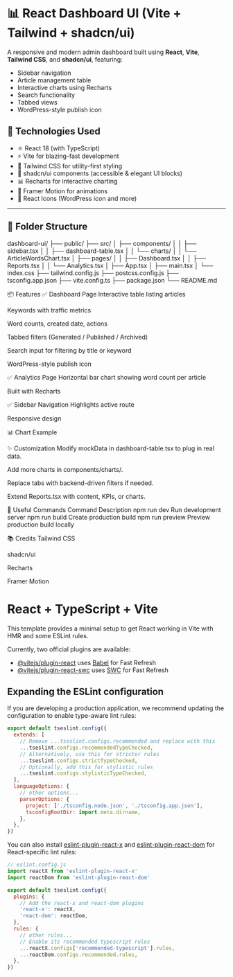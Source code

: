 # 📊 React Dashboard UI (Vite + Tailwind + shadcn/ui)

A responsive and modern admin dashboard built using **React**, **Vite**, **Tailwind CSS**, and **shadcn/ui**, featuring:
- Sidebar navigation
- Article management table
- Interactive charts using Recharts
- Search functionality
- Tabbed views
- WordPress-style publish icon

## 🔧 Technologies Used

- ⚛️ React 18 (with TypeScript)
- ⚡ Vite for blazing-fast development
- 💨 Tailwind CSS for utility-first styling
- 🧱 shadcn/ui components (accessible & elegant UI blocks)
- 📊 Recharts for interactive charting
- 🎨 Framer Motion for animations
- 🧩 React Icons (WordPress icon and more)

---

## 📁 Folder Structure
dashboard-ui/
├── public/
├── src/
│ ├── components/
│ │ ├── sidebar.tsx
│ │ ├── dashboard-table.tsx
│ │ └── charts/
│ │ └── ArticleWordsChart.tsx
│ ├── pages/
│ │ ├── Dashboard.tsx
│ │ ├── Reports.tsx
│ │ └── Analytics.tsx
│ ├── App.tsx
│ ├── main.tsx
│ └── index.css
├── tailwind.config.js
├── postcss.config.js
├── tsconfig.app.json
├── vite.config.ts
├── package.json
└── README.md

📦 Features
✅ Dashboard Page
Interactive table listing articles

Keywords with traffic metrics

Word counts, created date, actions

Tabbed filters (Generated / Published / Archived)

Search input for filtering by title or keyword

WordPress-style publish icon

✅ Analytics Page
Horizontal bar chart showing word count per article

Built with Recharts

✅ Sidebar Navigation
Highlights active route

Responsive design

📊 Chart Example

✨ Customization
Modify mockData in dashboard-table.tsx to plug in real data.

Add more charts in components/charts/.

Replace tabs with backend-driven filters if needed.

Extend Reports.tsx with content, KPIs, or charts.

🧩 Useful Commands
Command	Description
npm run dev	Run development server
npm run build	Create production build
npm run preview	Preview production build locally

📚 Credits
Tailwind CSS

shadcn/ui

Recharts

Framer Motion




# React + TypeScript + Vite

This template provides a minimal setup to get React working in Vite with HMR and some ESLint rules.

Currently, two official plugins are available:

- [@vitejs/plugin-react](https://github.com/vitejs/vite-plugin-react/blob/main/packages/plugin-react) uses [Babel](https://babeljs.io/) for Fast Refresh
- [@vitejs/plugin-react-swc](https://github.com/vitejs/vite-plugin-react/blob/main/packages/plugin-react-swc) uses [SWC](https://swc.rs/) for Fast Refresh

## Expanding the ESLint configuration

If you are developing a production application, we recommend updating the configuration to enable type-aware lint rules:

```js
export default tseslint.config({
  extends: [
    // Remove ...tseslint.configs.recommended and replace with this
    ...tseslint.configs.recommendedTypeChecked,
    // Alternatively, use this for stricter rules
    ...tseslint.configs.strictTypeChecked,
    // Optionally, add this for stylistic rules
    ...tseslint.configs.stylisticTypeChecked,
  ],
  languageOptions: {
    // other options...
    parserOptions: {
      project: ['./tsconfig.node.json', './tsconfig.app.json'],
      tsconfigRootDir: import.meta.dirname,
    },
  },
})
```

You can also install [eslint-plugin-react-x](https://github.com/Rel1cx/eslint-react/tree/main/packages/plugins/eslint-plugin-react-x) and [eslint-plugin-react-dom](https://github.com/Rel1cx/eslint-react/tree/main/packages/plugins/eslint-plugin-react-dom) for React-specific lint rules:

```js
// eslint.config.js
import reactX from 'eslint-plugin-react-x'
import reactDom from 'eslint-plugin-react-dom'

export default tseslint.config({
  plugins: {
    // Add the react-x and react-dom plugins
    'react-x': reactX,
    'react-dom': reactDom,
  },
  rules: {
    // other rules...
    // Enable its recommended typescript rules
    ...reactX.configs['recommended-typescript'].rules,
    ...reactDom.configs.recommended.rules,
  },
})
```

